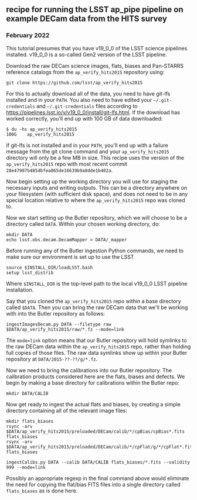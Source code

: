 ## recipe for running the LSST ap_pipe pipeline on example DECam data from the HITS survey
### February 2022

This tutorial presumes that you have v19_0_0 of the LSST science pipelines installed. v19_0_0 is a so-called Gen2 version of the LSST pipeline.

Download the raw DECam science images, flats, biases and Pan-STARRS reference catalogs from the ``ap_verify_hits2015`` repository using:

```
git clone https://github.com/lsst/ap_verify_hits2015
```

For this to actually download all of the data, you need to have git-lfs installed and in your ``PATH``. You also need to have edited your ``~/.git-credentials`` and ``~/.git-credentials`` files according to https://pipelines.lsst.io/v/v19_0_0/install/git-lfs.html. If the download has worked correctly, you'll end up with 100 GB of data downloaded:

```
$ du -hs ap_verify_hits2015
100G	ap_verify_hits2015
```

If git-lfs is not installed and in your ``PATH``, you'll end up with a failure message from the git clone command and your ``ap_verify_hits2015`` directory will only be a few MB in size. This recipe uses the version of the ``ap_verify_hits2015`` repo with most recent commit ``28e47907b485dbfea865de16639b9a8dde1b402a``.

Now begin setting up the working directory you will use for staging the necessary inputs and writing outputs. This can be a directory anywhere on your filesystem (with sufficient disk space), and does not need to be in any special location relative to where the ``ap_verify_hits2015`` repo was cloned to.

Now we start setting up the Butler repository, which we will choose to be a directory called ``DATA``. Within your chosen working directory, do:

```
mkdir DATA
echo lsst.obs.decam.DecamMapper > DATA/_mapper
```

Before running any of the Butler ingestion Python commands, we need to make sure our environment is set up to use the LSST

```
source $INSTALL_DIR/loadLSST.bash
setup lsst_distrib
```

Where ``$INSTALL_DIR`` is the top-level path to the local v19_0_0 LSST pipeline installation.

Say that you cloned the ``ap_verify_hits2015`` repo within a base directory called ``$DATA``. Then you can bring the raw DECam data that we'll be working with into the Butler repository as follows:

```
ingestImagesDecam.py DATA --filetype raw $DATA/ap_verify_hits2015/raw/*.fz --mode=link
```

The ``mode=link`` option means that our Butler repository will hold symlinks to the raw DECam data within the ``ap_verify_hits2015`` repo, rather than holding full copies of those files. The raw data symlinks show up within your Butler repository at ``DATA/2015-??-??/g/*.fz``.

Now we need to bring the calibrations into our Butler repository. The calibration products considered here are the flats, biases and defects. We begin by making a base directory for calibrations within the Butler repo:

```
mkdir DATA/CALIB
```

Now get ready to ingest the actual flats and biases, by creating a simple directory containing all of the relevant image files:

```
mkdir flats_biases
rsync -arv $DATA/ap_verify_hits2015/preloaded/DECam/calib/*/cpBias/cpBias*.fits flats_biases
rsync -arv $DATA/ap_verify_hits2015/preloaded/DECam/calib/*/cpFlat/g/*/cpFlat*.fits flats_biases

ingestCalibs.py DATA --calib DATA/CALIB flats_biases/*.fits --validity 999 --mode=link
```

Possibly an appropriate regexp in the final command above would eliminate the need for copying the flat/bias FITS files into a single directory called ``flats_biases`` as is done here.
